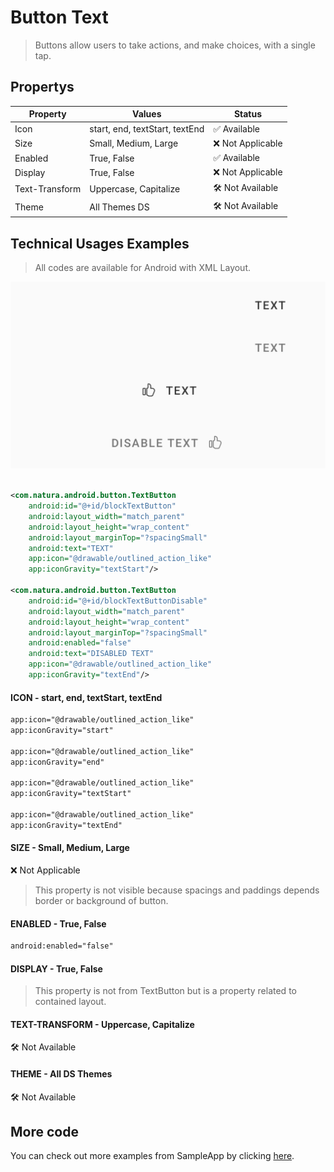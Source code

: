 # Button Text

> Buttons allow users to take actions, and make choices, with a single tap.



## Propertys

| Property       | Values                    | Status             |
| -------------- | ------------------------- | ------------------ |
| Icon           | start, end, textStart, textEnd         | ✅  Available      |
| Size           | Small, Medium, Large      | ❌  Not Applicable      |
| Enabled        | True, False               | ✅  Available      |
| Display        | True, False               | ❌  Not Applicable |
| Text-Transform | Uppercase, Capitalize     | 🛠️  Not Available  |
| Theme          | All Themes DS             | 🛠️  Not Available  |


## Technical Usages Examples

> All codes are available for Android with XML Layout.

![](./images/button_text.png)

``` xml

<com.natura.android.button.TextButton
    android:id="@+id/blockTextButton"
    android:layout_width="match_parent"
    android:layout_height="wrap_content"
    android:layout_marginTop="?spacingSmall"
    android:text="TEXT"
    app:icon="@drawable/outlined_action_like"
    app:iconGravity="textStart"/>

<com.natura.android.button.TextButton
    android:id="@+id/blockTextButtonDisable"
    android:layout_width="match_parent"
    android:layout_height="wrap_content"
    android:layout_marginTop="?spacingSmall"
    android:enabled="false"
    android:text="DISABLED TEXT"
    app:icon="@drawable/outlined_action_like"
    app:iconGravity="textEnd"/>
```


#### ICON - start, end, textStart, textEnd


``` xml
app:icon="@drawable/outlined_action_like"
app:iconGravity="start"

app:icon="@drawable/outlined_action_like"
app:iconGravity="end"

app:icon="@drawable/outlined_action_like"
app:iconGravity="textStart"

app:icon="@drawable/outlined_action_like"
app:iconGravity="textEnd"

```


#### SIZE - Small, Medium, Large

❌  Not Applicable

> This property is not visible because spacings and paddings depends border or background of button.


#### ENABLED - True, False

``` xml
android:enabled="false"
```


#### DISPLAY - True, False

> This property is not from TextButton but is a property related to contained layout. 



#### TEXT-TRANSFORM - Uppercase, Capitalize

🛠️ Not Available 



#### THEME - All DS Themes

🛠️ Not Available 


## More code
You can check out more examples from SampleApp by clicking [here](https://github.com/natura-cosmeticos/natds-android/tree/master/sample/src/main/res/layout/activity_button.xml).

